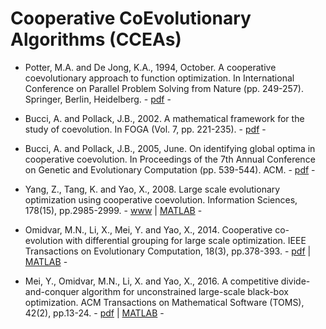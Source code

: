 # Cooperative CoEvolutionary Algorithms (CCEAs)

* Potter, M.A. and De Jong, K.A., 1994, October. A cooperative coevolutionary approach to function optimization. In International Conference on Parallel Problem Solving from Nature (pp. 249-257). Springer, Berlin, Heidelberg. - [pdf](https://link.springer.com/chapter/10.1007/3-540-58484-6_269) -

* Bucci, A. and Pollack, J.B., 2002. A mathematical framework for the study of coevolution. In FOGA (Vol. 7, pp. 221-235). - [pdf](http://www.demo.cs.brandeis.edu/papers/bucci_foga_po_02.pdf) -

* Bucci, A. and Pollack, J.B., 2005, June. On identifying global optima in cooperative coevolution. In Proceedings of the 7th Annual Conference on Genetic and Evolutionary Computation (pp. 539-544). ACM. - [pdf](https://dl.acm.org/citation.cfm?id=1068098) -

* Yang, Z., Tang, K. and Yao, X., 2008. Large scale evolutionary optimization using cooperative coevolution. Information Sciences, 178(15), pp.2985-2999. - [www](https://www.sciencedirect.com/science/article/pii/S002002550800073X) | [MATLAB](http://staff.ustc.edu.cn/~ketang/codes/DECCG.zip) -

* Omidvar, M.N., Li, X., Mei, Y. and Yao, X., 2014. Cooperative co-evolution with differential grouping for large scale optimization. IEEE Transactions on Evolutionary Computation, 18(3), pp.378-393. - [pdf](https://ieeexplore.ieee.org/abstract/document/6595612/) | [MATLAB](https://bitbucket.org/mno/differential-grouping/src/master/) -

* Mei, Y., Omidvar, M.N., Li, X. and Yao, X., 2016. A competitive divide-and-conquer algorithm for unconstrained large-scale black-box optimization. ACM Transactions on Mathematical Software (TOMS), 42(2), pp.13-24. - [pdf](https://dl.acm.org/citation.cfm?id=2791291) | [MATLAB](https://ww2.mathworks.cn/matlabcentral/fileexchange/45783-the-cc-gdg-cmaes-algorithm) -
